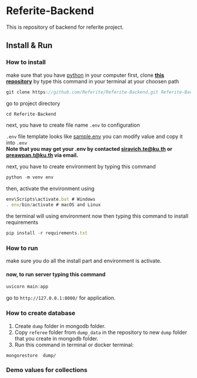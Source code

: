 # Referite-Backend
This is repository of backend for referite project.

## Install & Run

### How to install

make sure that you have [python](https://www.python.org/downloads/) in your computer
first, clone [**this repository**](https://github.com/Referite/Referite-Backend) by type this command in your terminal at your choosen path

```js
git clone https://github.com/Referite/Referite-Backend.git Referite-Backend
```

go to project directory

```js
cd Referite-Backend
```

next, you have to create file name `.env` to configuration

`.env` file template looks like [sample.env](sample.env) you can modify value and copy it into `.env`  
**Note that you may get your .env by contacted siravich.te@ku.th or preawpan.t@ku.th via email.**

next, you have to create environment by typing this command

```js
python -m venv env
```

then, activate the environment using

```js
env\Scripts\activate.bat # Windows
. env/bin/activate # macOS and Linux
```

the terminal will using environment now then typing this command to install requirements

```js
pip install -r requirements.txt
```

### How to run

make sure you do all the install part and environment is activate.

#### now, to run server typing this command
```js
uvicorn main:app
```
go to `http://127.0.0.1:8000/` for application.  

### How to create database
1. Create ```dump``` folder in mongodb folder.
2. Copy ```referee``` folder from ```dump_data``` in the repository to new ```dump``` folder that you create in mongodb folder.
3. Run this command in terminal or docker terminal:
```
mongorestore  dump/
```

### Demo values for collections


